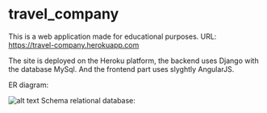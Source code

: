 # travel_company

This is a web application made for educational purposes. URL: https://travel-company.herokuapp.com

The site is deployed on the Heroku platform, the backend uses Django with the database MySql.
And the frontend part uses slyghtly AngularJS.

ER diagram:

![alt text](kursachback/static/toursimage/siena.jpg)
Schema relational database:

